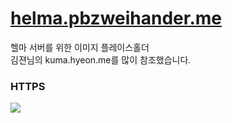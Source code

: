 # [helma.pbzweihander.me](https://helma.pbzweihander.me)

헬마 서버를 위한 이미지 플레이스홀더  
김젼님의 kuma.hyeon.me를 많이 참조했습니다.

### HTTPS

[![](http://i.imgur.com/0XAAakO.png)](https://www.ssllabs.com/ssltest/analyze.html?d=helma.pbzweihander.me)
